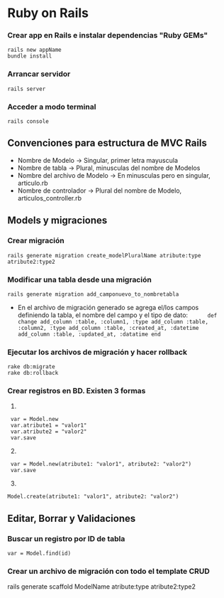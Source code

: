 # Ruby on Rails

### Crear app en Rails e instalar  dependencias "Ruby GEMs"
    rails new appName
    bundle install

### Arrancar servidor
    rails server

### Acceder a modo terminal
    rails console

## Convenciones para estructura de MVC Rails
- Nombre de Modelo -> Singular, primer letra mayuscula
- Nombre de tabla -> Plural, minusculas del nombre de Modelos
- Nombre del archivo de Modelo -> En minusculas pero en singular, articulo.rb
- Nombre de controlador -> Plural del nombre de Modelo, articulos_controller.rb

## Models y migraciones

### Crear migración
    rails generate migration create_modelPluralName atribute:type atribute2:type2

### Modificar una tabla desde una migración
    rails generate migration add_camponuevo_to_nombretabla
- En el archivo de migración generado se agrega el/los campos definiendo la tabla, el nombre del campo y el tipo de dato:
    ```
    def change
      add_column :table, :column1, :type
      add_column :table, :column2, :type
      add_column :table, :created_at, :datetime
      add_column :table, :updated_at, :datatime
    end
    ```

### Ejecutar los archivos de migración y hacer rollback
    rake db:migrate
    rake db:rollback

### Crear registros en BD. Existen 3 formas
 1. 
 ```
  var = Model.new
  var.atribute1 = "valor1"
  var.atribute2 = "valor2"
  var.save
 ```
 2. 
 ```
  var = Model.new(atribute1: "valor1", atribute2: "valor2")
  var.save
 ```
  
  3. 
  ``` Model.create(atribute1: "valor1", atribute2: "valor2") ```

## Editar, Borrar y Validaciones

### Buscar un registro por ID de tabla
    var = Model.find(id)

### Crear un archivo de migración con todo el template CRUD
   rails generate scaffold ModelName atribute:type atribute2:type2

